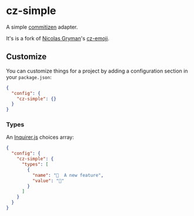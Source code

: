 # cz-simple

A simple [commitizen] adapter.

It's is a fork of [Nicolas Gryman](https://github.com/ngryman)'s [cz-emoji](https://github.com/ngryman/cz-emoji).

## Customize

You can customize things for a project by adding a configuration section in your `package.json`:

```json
{
  "config": {
    "cz-simple": {}
  }
}
```

### Types

An [Inquirer.js] choices array:
```json
{
  "config": {
    "cz-simple": {
      "types": [
        {
          "name": "🌟  A new feature",
          "value": "🌟"
        }
      ]
    }
  }
}
```


[commitizen]: https://github.com/commitizen/cz-cli
[Inquirer.js]: https://github.com/SBoudrias/Inquirer.js/
